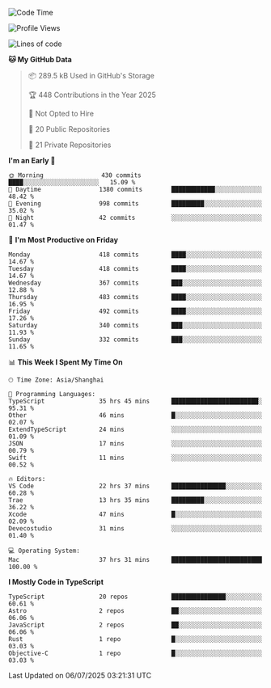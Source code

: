 <!--START_SECTION:waka-->
![Code Time](http://img.shields.io/badge/Code%20Time-3%2C805%20hrs%2041%20mins-blue)

![Profile Views](http://img.shields.io/badge/Profile%20Views-0-blue)

![Lines of code](https://img.shields.io/badge/From%20Hello%20World%20I%27ve%20Written-3.2%20million%20lines%20of%20code-blue)

**🐱 My GitHub Data** 

> 📦 289.5 kB Used in GitHub's Storage 
 > 
> 🏆 448 Contributions in the Year 2025
 > 
> 🚫 Not Opted to Hire
 > 
> 📜 20 Public Repositories 
 > 
> 🔑 21 Private Repositories 
 > 
**I'm an Early 🐤** 

```text
🌞 Morning                430 commits         ████░░░░░░░░░░░░░░░░░░░░░   15.09 % 
🌆 Daytime                1380 commits        ████████████░░░░░░░░░░░░░   48.42 % 
🌃 Evening                998 commits         █████████░░░░░░░░░░░░░░░░   35.02 % 
🌙 Night                  42 commits          ░░░░░░░░░░░░░░░░░░░░░░░░░   01.47 % 
```
📅 **I'm Most Productive on Friday** 

```text
Monday                   418 commits         ████░░░░░░░░░░░░░░░░░░░░░   14.67 % 
Tuesday                  418 commits         ████░░░░░░░░░░░░░░░░░░░░░   14.67 % 
Wednesday                367 commits         ███░░░░░░░░░░░░░░░░░░░░░░   12.88 % 
Thursday                 483 commits         ████░░░░░░░░░░░░░░░░░░░░░   16.95 % 
Friday                   492 commits         ████░░░░░░░░░░░░░░░░░░░░░   17.26 % 
Saturday                 340 commits         ███░░░░░░░░░░░░░░░░░░░░░░   11.93 % 
Sunday                   332 commits         ███░░░░░░░░░░░░░░░░░░░░░░   11.65 % 
```


📊 **This Week I Spent My Time On** 

```text
🕑︎ Time Zone: Asia/Shanghai

💬 Programming Languages: 
TypeScript               35 hrs 45 mins      ████████████████████████░   95.31 % 
Other                    46 mins             █░░░░░░░░░░░░░░░░░░░░░░░░   02.07 % 
ExtendTypeScript         24 mins             ░░░░░░░░░░░░░░░░░░░░░░░░░   01.09 % 
JSON                     17 mins             ░░░░░░░░░░░░░░░░░░░░░░░░░   00.79 % 
Swift                    11 mins             ░░░░░░░░░░░░░░░░░░░░░░░░░   00.52 % 

🔥 Editors: 
VS Code                  22 hrs 37 mins      ███████████████░░░░░░░░░░   60.28 % 
Trae                     13 hrs 35 mins      █████████░░░░░░░░░░░░░░░░   36.22 % 
Xcode                    47 mins             █░░░░░░░░░░░░░░░░░░░░░░░░   02.09 % 
Devecostudio             31 mins             ░░░░░░░░░░░░░░░░░░░░░░░░░   01.40 % 

💻 Operating System: 
Mac                      37 hrs 31 mins      █████████████████████████   100.00 % 
```

**I Mostly Code in TypeScript** 

```text
TypeScript               20 repos            ███████████████░░░░░░░░░░   60.61 % 
Astro                    2 repos             ██░░░░░░░░░░░░░░░░░░░░░░░   06.06 % 
JavaScript               2 repos             ██░░░░░░░░░░░░░░░░░░░░░░░   06.06 % 
Rust                     1 repo              █░░░░░░░░░░░░░░░░░░░░░░░░   03.03 % 
Objective-C              1 repo              █░░░░░░░░░░░░░░░░░░░░░░░░   03.03 % 
```




 Last Updated on 06/07/2025 03:21:31 UTC
<!--END_SECTION:waka-->
